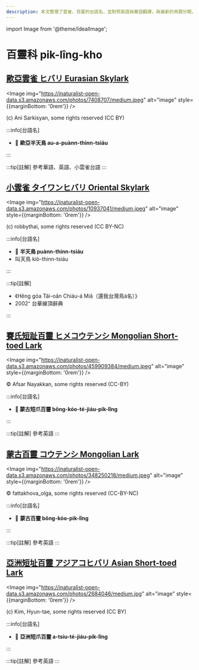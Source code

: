 ```yaml
---
description: 本文整理了雲雀、百靈的台語名，並對照英語與華語翻譯，與最新的鳥類分類，期待能夠供未來的台語鳥類圖鑑當作參考
---
```


import Image from '@theme/IdealImage';

# 百靈科 pik-lîng-kho

## [歐亞雲雀 ヒバリ Eurasian Skylark](https://ebird.org/species/skylar)

<Image img="https://inaturalist-open-data.s3.amazonaws.com/photos/7408707/medium.jpeg" alt="image" style={{marginBottom: '0rem'}} />

<div className="image-caption">
(c) Ani Sarkisyan, some rights reserved (CC BY)
</div>

:::info[台語名]

- 🎯 **歐亞半天鳥 au-a-puànn-thinn-tsiáu**

:::

:::tip[註解]
參考華語、英語、小雲雀台語
:::

## [小雲雀 タイワンヒバリ Oriental Skylark](https://ebird.org/species/orisky1)

<Image img="https://inaturalist-open-data.s3.amazonaws.com/photos/10937041/medium.jpeg" alt="image" style={{marginBottom: '0rem'}} />

<div className="image-caption">
(c) robbythai, some rights reserved (CC BY-NC)
</div>

:::info[台語名]

- 🎯 **半天鳥 puànn-thinn-tsiáu**
- 叫天鳥 kiò-thinn-tsiáu

:::

:::tip[註解]

- 《Hêng góa Tâi-oân Chiáu-á Miâ（還我台灣鳥á名）》
- 2002⁺ 台華線頂辭典

:::

## [賽氏短趾百靈 ヒメコウテンシ Mongolian Short-toed Lark](https://ebird.org/species/sstlar4)

<Image img="https://inaturalist-open-data.s3.amazonaws.com/photos/459909384/medium.jpeg" alt="image" style={{marginBottom: '0rem'}} />

<div className="image-caption">
© Afsar Nayakkan, some rights reserved (CC-BY)
</div>

:::info[台語名]

- **🎯 蒙古短爪百靈 bông-kóo-té-jiáu-pik-lîng**

:::

:::tip[註解]
參考英語
:::

## [蒙古百靈 コウテンシ Mongolian Lark](https://ebird.org/species/monlar1)

<Image img="https://inaturalist-open-data.s3.amazonaws.com/photos/348250218/medium.jpeg" alt="image" style={{marginBottom: '0rem'}} />

<div className="image-caption">
© fattakhova_olga, some rights reserved (CC-BY-NC)
</div>

:::info[台語名]

- 🎯 **蒙古百靈 bông-kóo-pik-lîng**

:::

:::tip[註解]
參考英語
:::

## [亞洲短址百靈 アジアコヒバリ Asian Short-toed Lark](https://ebird.org/species/lstlar2)

<Image img="https://inaturalist-open-data.s3.amazonaws.com/photos/2684046/medium.jpg" alt="image" style={{marginBottom: '0rem'}} />

<div className="image-caption">
(c) Kim, Hyun-tae, some rights reserved (CC BY)
</div>

:::info[台語名]

- 🎯 **亞洲短爪百靈 a-tsiu-té-jiáu-pik-lîng**

:::

:::tip[註解]
參考英語
:::
